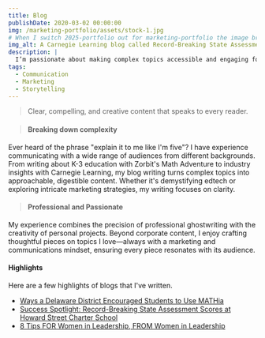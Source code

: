 ```yaml
---
title: Blog
publishDate: 2020-03-02 00:00:00
img: /marketing-portfolio/assets/stock-1.jpg
# When I switch 2025-portfolio out for marketing-portfolio the image breaks, even though marketing-portfolio is a copy of 2025-portfolio but with a new base and repo. Why?
img_alt: A Carnegie Learning blog called Record-Breaking State Assessment Scores at Howard Street Charter School
description: |
  I’m passionate about making complex topics accessible and engaging for readers. Drawing from my experience in tech, education, and marketing, I specialize in transforming big ideas into clear insights.
tags:
  - Communication
  - Marketing
  - Storytelling
---
```


<!-- ## Where storytelling meets marketing -->

> Clear, compelling, and creative content that speaks to every reader.

>#### Breaking down complexity
Ever heard of the phrase "explain it to me like I'm five"? I have experience communicating with a wide range of audiences from different backgrounds. From writing about K-3 education with Zorbit's Math Adventure to industry insights with Carnegie Learning, my blog writing turns complex topics into approachable, digestible content. Whether it's demystifying edtech or exploring intricate marketing strategies, my writing focuses on clarity.

>#### Professional and Passionate
My experience combines the precision of professional ghostwriting with the creativity of personal projects. Beyond corporate content, I enjoy crafting thoughtful pieces on topics I love—always with a marketing and communications mindset, ensuring every piece resonates with its audience.

#### Highlights
Here are a few highlights of blogs that I've written.
- <a href="https://www.carnegielearning.com/blog/success-spotlight-indian-river/">Ways a Delaware District Encouraged Students to Use MATHia</a>
- <a href="https://www.carnegielearning.com/blog/record-breaking-assessment-scores-oregon/">Success Spotlight: Record-Breaking State Assessment Scores at Howard Street Charter School</a>
- <a href="https://www.carnegielearning.com/blog/8-tips-for-women-in-leadership/">8 Tips FOR Women in Leadership, FROM Women in Leadership</a>